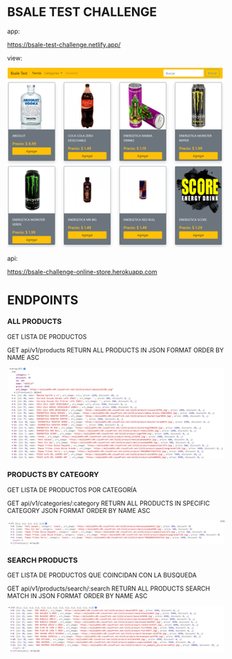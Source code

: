 # BSALE TEST CHALLENGE

app:

https://bsale-test-challenge.netlify.app/


view:

![alt text](./client/img/bsale-test-port.png)

api:

https://bsale-challenge-online-store.herokuapp.com


# ENDPOINTS

### ALL PRODUCTS

GET LISTA DE PRODUCTOS

GET api/v1/products  RETURN ALL PRODUCTS IN JSON FORMAT ORDER BY NAME ASC

![ALL PRODUCTS](./client/img/GET-ALL-PRODUCTS.png)

### PRODUCTS BY CATEGORY

GET LISTA DE PRODUCTOS POR CATEGORÍA

GET api/v1/categories/:category  RETURN ALL PRODUCTS IN SPECIFIC CATEGORY JSON FORMAT ORDER BY NAME ASC


![ALL PRODUCTS](./client/img/PRODUCT-FILTER-BY-CATEGORY.png)

### SEARCH PRODUCTS

GET LISTA DE PRODUCTOS QUE COINCIDAN CON LA BUSQUEDA

GET api/v1/products/search/:search  RETURN ALL PRODUCTS SEARCH MATCH  IN JSON FORMAT ORDER BY NAME ASC 

![ALL PRODUCTS](./client/img/SEARCH-PRODUCTS.png)